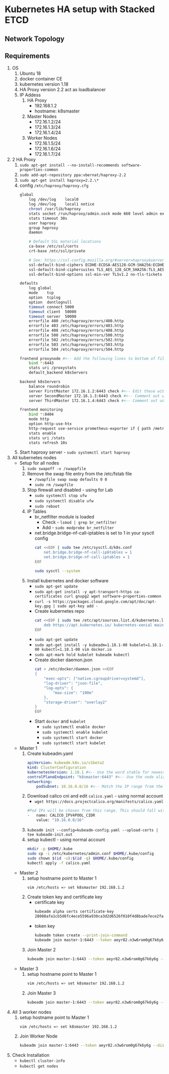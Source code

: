 # Kubernetes HA setup with Stacked ETCD
## Network Topology
## Requirements
1.  OS
    1.  Ubuntu 18
    2.  docker container CE
    3.  kubernetes version 1.18
    4.  HA Proxy version 2.2 act as loadbalancer
    5.  IP Addess
        1.  HA Proxy
            -   192.168.1.2
            -   hostname: k8smaster
        2.  Master Nodes
            -   172.16.1.2/24
            -   172.16.1.3/24
            -   172.16.1.4/24
        3.  Worker Nodes
            -   172.16.1.5/24
            -   172.16.1.6/24
            -   172.16.1.7/24
2.  2 HA Proxy
    1.  `sudo apt-get install --no-install-recommends software-properties-common`
    2.  `sudo add-apt-repository ppa:vbernat/haproxy-2.2`
    3.  `sudo apt-get install haproxy=2.2.\*`
    4.  config `/etc/haproxy/haproxy.cfg`
        ```bash
        global
            log /dev/log	local0
            log /dev/log	local1 notice
            chroot /var/lib/haproxy
            stats socket /run/haproxy/admin.sock mode 660 level admin expose-fd listeners
            stats timeout 30s
            user haproxy
            group haproxy
            daemon

            # Default SSL material locations
            ca-base /etc/ssl/certs
            crt-base /etc/ssl/private

            # See: https://ssl-config.mozilla.org/#server=haproxy&server-version=2.0.3&config=intermediate
            ssl-default-bind-ciphers ECDHE-ECDSA-AES128-GCM-SHA256:ECDHE-RSA-AES128-GCM-SHA256:ECDHE-ECDSA-AES256-GCM-SHA384:ECDHE-RSA-AES256-GCM-SHA384:ECDHE-ECDSA-CHACHA20-POLY1305:ECDHE-RSA-CHACHA20-POLY1305:DHE-RSA-AES128-GCM-SHA256:DHE-RSA-AES256-GCM-SHA384
            ssl-default-bind-ciphersuites TLS_AES_128_GCM_SHA256:TLS_AES_256_GCM_SHA384:TLS_CHACHA20_POLY1305_SHA256
            ssl-default-bind-options ssl-min-ver TLSv1.2 no-tls-tickets

        defaults
            log	global
            mode	tcp
            option	tcplog
            option	dontlognull
            timeout connect 5000
            timeout client  50000
            timeout server  50000
            errorfile 400 /etc/haproxy/errors/400.http
            errorfile 403 /etc/haproxy/errors/403.http
            errorfile 408 /etc/haproxy/errors/408.http
            errorfile 500 /etc/haproxy/errors/500.http
            errorfile 502 /etc/haproxy/errors/502.http
            errorfile 503 /etc/haproxy/errors/503.http
            errorfile 504 /etc/haproxy/errors/504.http

        frontend proxynode #<-- Add the following lines to bottom of file
            bind *:6443
            stats uri /proxystats
            default_backend k8sServers

        backend k8sServers
            balance roundrobin
            server FirstMaster 172.16.1.2:6443 check #<-- Edit these with your IP addresses, port, and hostname
            server SecondMaster 172.16.1.3:6443 check #<-- Comment out until ready
            server ThirdMaster 172.16.1.4:6443 check #<-- Comment out until ready

        frontend monitoring
            bind *:8404
            mode http
            option http-use-htx
            http-request use-service prometheus-exporter if { path /metrics }
            stats enable
            stats uri /stats
            stats refresh 10s
        ```
    5.  Start haproxy server - `sudo systemctl start haproxy`
3.  All kubernetes nodes
    -   Setup for all nodes
        1.  `sudo swapoff -v /swappfile`
        2.  Remove the swap file entry from the /etc/fstab file
            -   `/swapfile swap swap defaults 0 0`
            -   `sudo rm /swapfile`
        3.  Stop firewall and disabled - using for Lab
            -   `sudo systemctl stop ufw`
            -   `sudo systemctl disable ufw`
            -   `sudo reboot`
        4.  IP Tables
            -   br_netfilter module is loaded
                -   Check - `lsmod | grep br_netfilter`
                -   Add - `sudo modprobe br_netfilter`
            -   net.bridge.bridge-nf-call-iptables is set to 1 in your sysctl config
                ```bash
                cat <<EOF | sudo tee /etc/sysctl.d/k8s.conf
                    net.bridge.bridge-nf-call-ip6tables = 1
                    net.bridge.bridge-nf-call-iptables = 1
                EOF

                sudo sysctl --system
                ```
        5.  Install kubernetes and docker software
            -   `sudo apt-get update`
            -   `sudo apt-get install -y apt-transport-https ca-certificates curl gnupg2 wget software-properties-common`
            -   `curl -s https://packages.cloud.google.com/apt/doc/apt-key.gpg | sudo apt-key add -`
            -   Create kubernetes repo
                ```bash
                cat <<EOF | sudo tee /etc/apt/sources.list.d/kubernetes.list
                    deb https://apt.kubernetes.io/ kubernetes-xenial main
                EOF
                ```
            -   `sudo apt-get update`
            -   `sudo apt-get install -y kubeadm=1.18.1-00 kubelet=1.18.1-00 kubectl=1.18.1-00 vim docker.io`
            -   `sudo apt-mark hold kubelet kubeadm kubectl`
            -   Create docker daemon.json
                ```bash
                cat > /etc/docker/daemon.json <<EOF
                {
                    "exec-opts": ["native.cgroupdriver=systemd"],
                    "log-driver": "json-file",
                    "log-opts": {
                        "max-size": "100m"
                    },
                    "storage-driver": "overlay2"
                }
                EOF
                ```
            -   Start `docker` and `kubelet`
                -   `sudo systemctl enable docker`
                -   `sudo systemctl enable kubelet`
                -   `sudo systemctl start docker`
                -   `sudo systemctl start kubelet`
    -   Master 1
        1.  Create kubeadm.yaml
            ```yaml
            apiVersion: kubeadm.k8s.io/v1beta2
            kind: ClusterConfiguration
            kubernetesVersion: 1.18.1 #<-- Use the word stable for newest version
            controlPlaneEndpoint: "k8smaster:6443" #<-- Use the node alias not the IP
            networking:
                podSubnet: 10.16.0.0/16 #<-- Match the IP range from the Calico config file
            ```
        2.  Download calico cni and edit `calico.yaml` - using normal account
            -   `wget https://docs.projectcalico.org/manifests/calico.yaml`
            ```bash
            #Pod IPs will be chosen from this range. This should fall within `--cluster-cidr`
            -   name: CALICO_IPV4POOL_CIDR
                value: "10.16.0.0/16"
            ```
        3.  `kubeadm init --config=kubeadm-config.yaml --upload-certs | tee kubeadm-init.out`
        4.  setup kubectl - using normal account
            ```bash
            mkdir -p $HOME/.kube
            sudo cp -i /etc/kubernetes/admin.conf $HOME/.kube/config
            sudo chown $(id -u):$(id -g) $HOME/.kube/config
            kubectl apply -f calico.yaml
            ```
    -   Master 2
        1.  setup hostname point to Master 1
            ```bash
            vim /etc/hosts => set k8smaster 192.168.1.2
            ```
        2.  Create token key and certificate key
            -   certificate key
                ```bash
                kubeadm alpha certs certificate-key
                28088afa1cb5d6fc4ece5596a930ca3d2d6526f010f4d8bade7ece2fa6d2045c
                ```
            -   token key
                ```bash
                kubeadm token create --print-join-command
                kubeadm join master-1:6443 --token aeyr82.n3w6rom0g67k6y6g --discovery-token-ca-cert-hash sha256:43b1d1e08714bc52a6c3409e9c307ffae8ac1de3ef56269a8b6470dbf85a2c54
                ```
        3.  Join Master 2
            ```bash
            kubeadm join master-1:6443 --token aeyr82.n3w6rom0g67k6y6g --discovery-token-ca-cert-hash sha256:43b1d1e08714bc52a6c3409e9c307ffae8ac1de3ef56269a8b6470dbf85a2c54 --control-plane --certificate-key 28088afa1cb5d6fc4ece5596a930ca3d2d6526f010f4d8bade7ece2fa6d2045c
            ```
    -   Master 3
        1.  setup hostname point to Master 1
            ```bash
            vim /etc/hosts => set k8smaster 192.168.1.2
            ```
        2.  Join Master 3
            ```bash
            kubeadm join master-1:6443 --token aeyr82.n3w6rom0g67k6y6g --discovery-token-ca-cert-hash sha256:43b1d1e08714bc52a6c3409e9c307ffae8ac1de3ef56269a8b6470dbf85a2c54 --control-plane --certificate-key 28088afa1cb5d6fc4ece5596a930ca3d2d6526f010f4d8bade7ece2fa6d2045c
            ```
4.  All 3 worker nodes
    1.  setup hostname point to Master 1
        ```bash
        vim /etc/hosts => set k8smaster 192.168.1.2
        ```
    2.  Join Worker Node
        ```bash
        kubeadm join master-1:6443 --token aeyr82.n3w6rom0g67k6y6g --discovery-token-ca-cert-hash sha256:43b1d1e08714bc52a6c3409e9c307ffae8ac1de3ef56269a8b6470dbf85a2c54
        ```
5.  Check Installation
    -   `kubectl cluster-info`
    -   `kubectl get nodes`
